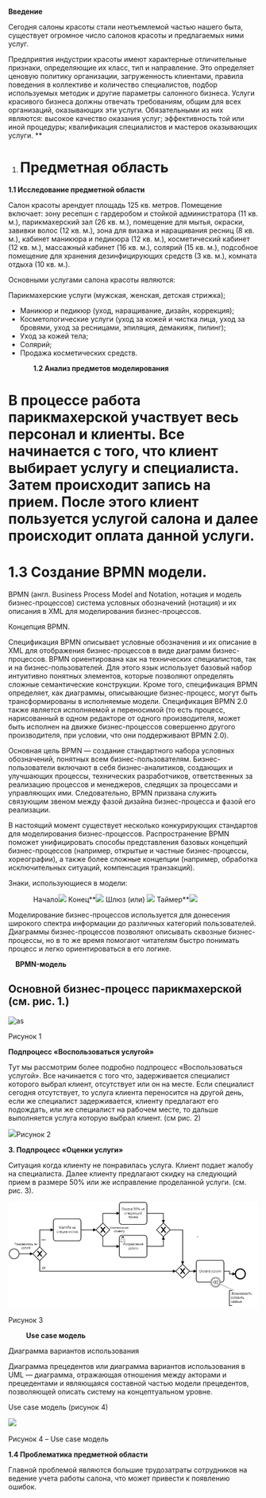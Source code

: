 
﻿**Введение**

Сегодня салоны красоты стали неотъемлемой частью нашего быта, существует огромное число салонов красоты и предлагаемых ними услуг.

Предприятия индустрии красоты имеют характерные отличительные признаки, определяющие их класс, тип и направление. Это определяет ценовую политику организации, загруженность клиентами, правила поведения в коллективе и количество специалистов, подбор используемых методик и другие параметры салонного бизнеса. Услуги красивого бизнеса должны отвечать требованиям, общим для всех организаций, оказывающих эти услуги. Обязательными из них являются: высокое качество оказания услуг; эффективность той или иной процедуры; квалификация специалистов и мастеров оказывающих услуги.
**

1. # **Предметная область**
**1.1 Исследование предметной области**

Салон красоты арендует площадь 125 кв. метров. Помещение включает: зону ресепшн с гардеробом и стойкой администратора (11 кв. м.), парикмахерский зал (26 кв. м.), помещение для мытья, окраски, завивки волос (12 кв. м.), зона для визажа и наращивания ресниц (8 кв. м.), кабинет маникюра и педикюра (12 кв. м.), косметический кабинет (12 кв. м.), массажный кабинет (16 кв. м.), солярий (15 кв. м.), подсобное помещение для хранения дезинфицирующих средств (3 кв. м.), комната отдыха (10 кв. м.).

Основными услугами салона красоты являются:

Парикмахерские услуги (мужская, женская, детская стрижка);

- Маникюр и педикюр (уход, наращивание, дизайн, коррекция);
- Косметологические услуги (уход за кожей и чистка лица, уход за бровями, уход за ресницами, эпиляция, демакияж, пилинг);
- Уход за кожей тела;
- Солярий;
- Продажа косметических средств.

`       `**1.2 Анализ предметов моделирования**
# В процессе работа   парикмахерской участвует весь персонал и клиенты. Все начинается с того, что клиент выбирает услугу и специалиста. Затем происходит запись на прием. После этого клиент пользуется услугой салона и далее происходит оплата данной услуги.
#
#
#

# **1.3 Создание BPMN модели.**
BPMN (англ. Business Process Model and Notation, нотация и модель бизнес-процессов) система условных обозначений (нотация) и их описания в XML для моделирования бизнес-процессов.

Концепция BPMN.

Спецификация BPMN описывает условные обозначения и их описание в XML для отображения бизнес-процессов в виде диаграмм бизнес-процессов. BPMN ориентирована как на технических специалистов, так и на бизнес-пользователей. Для этого язык использует базовый набор интуитивно понятных элементов, которые позволяют определять сложные семантические конструкции. Кроме того, спецификация BPMN определяет, как диаграммы, описывающие бизнес-процесс, могут быть трансформированы в исполняемые модели. Спецификация BPMN 2.0 также является исполняемой и переносимой (то есть процесс, нарисованный в одном редакторе от одного производителя, может быть исполнен на движке бизнес-процессов совершенно другого производителя, при условии, что они поддерживают BPMN 2.0).

Основная цель BPMN — создание стандартного набора условных обозначений, понятных всем бизнес-пользователям. Бизнес-пользователи включают в себя бизнес-аналитиков, создающих и улучшающих процессы, технических разработчиков, ответственных за реализацию процессов и менеджеров, следящих за процессами и управляющих ими. Следовательно, BPMN призвана служить связующим звеном между фазой дизайна бизнес-процесса и фазой его реализации.

В настоящий момент существует несколько конкурирующих стандартов для моделирования бизнес-процессов. Распространение BPMN поможет унифицировать способы представления базовых концепций бизнес-процессов (например, открытые и частные бизнес-процессы, хореографии), а также более сложные концепции (например, обработка исключительных ситуаций, компенсация транзакций).

Знаки, использующиеся в модели:

`       `Начало![](Aspose.Words.d321dc0a-afc4-4ce2-9588-b191deac4d38.001.png)		Конец**![](Aspose.Words.d321dc0a-afc4-4ce2-9588-b191deac4d38.002.png) 		     Шлюз (или)  	![](Aspose.Words.d321dc0a-afc4-4ce2-9588-b191deac4d38.003.png)	            Таймер**![](Aspose.Words.d321dc0a-afc4-4ce2-9588-b191deac4d38.004.png)            
			



Моделирование бизнес-процессов используется для донесения широкого спектра информации до различных категорий пользователей. Диаграммы бизнес-процессов позволяют описывать сквозные бизнес-процессы, но в то же время помогают читателям быстро понимать процесс и легко ориентироваться в его логике.

`  `**BPMN-модель**
## Основной бизнес-процесс парикмахерской (см. рис. 1.)


![as](https://user-images.githubusercontent.com/105608709/198399796-8e3ac7bf-8ba5-47f6-8fa3-ca01ed65b374.jpg)

Рисунок 1



















**Подпроцесс «Воспользоваться услугой»**

Тут мы рассмотрим более подробно подпроцесс «Воспользоваться услугой». Все начинается с того что, задерживается специалист которого выбрал клиент, отсутствует или он на месте. Если специалист сегодня отсутствует, то услуга клиента переносится на другой день, если же специалист задерживается, клиенту предлагают его подождать, или же специалист на рабочем месте, то дальше выполняется  услуга которую выбрал клиент. (см рис. 2)











![](Aspose.Words.d321dc0a-afc4-4ce2-9588-b191deac4d38.006.png)Рисунок 2

**3. Подпроцесс «Оценки услуги»**

Ситуация когда клиенту не понравилась услуга. Клиент подает жалобу на специалиста. Далее клиенту предлагают скидку на следующий прием в размере 50% или же исправление проделанной услуги. (см. рис. 3).



![](Aspose.Words.d321dc0a-afc4-4ce2-9588-b191deac4d38.007.png)

Рисунок 3

`     `**Use case модель**

Диаграмма вариантов использования

Диаграмма прецедентов или диаграмма вариантов использования в UML — диаграмма, отражающая отношения между акторами и прецедентами и являющаяся составной частью модели прецедентов, позволяющей описать систему на концептуальном уровне. 

Use case модель (рисунок 4)

![](Aspose.Words.d321dc0a-afc4-4ce2-9588-b191deac4d38.008.png)

Рисунок 4 – Use case модель



**1.4 Проблематика предметной области**

Главной проблемой являются большие трудозатраты сотрудников на ведение учета работы салона, что может привести к появлению ошибок.




